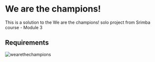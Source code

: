 # **We are the champions!**

This is a solution to the We are the champions! solo project from Srimba course - Module 3


## Requirements
![wearethechampions](https://github.com/JosefKorba/Endorsements/assets/123871865/e8e99d8c-554c-438b-a03f-d1f6f2be85f2)
